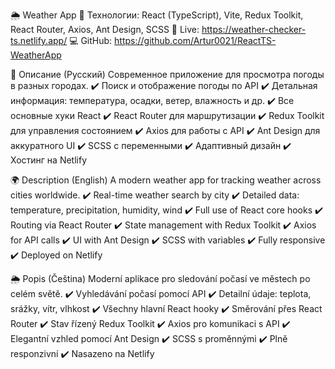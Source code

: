🌦️ Weather App
🧩 Технологии: React (TypeScript), Vite, Redux Toolkit, React Router, Axios, Ant Design, SCSS
🚀 Live: https://weather-checker-ts.netlify.app/
💻 GitHub: https://github.com/Artur0021/ReactTS-WeatherApp

📌 Описание (Русский)
Современное приложение для просмотра погоды в разных городах.
✔️ Поиск и отображение погоды по API
✔️ Детальная информация: температура, осадки, ветер, влажность и др.
✔️ Все основные хуки React
✔️ React Router для маршрутизации
✔️ Redux Toolkit для управления состоянием
✔️ Axios для работы с API
✔️ Ant Design для аккуратного UI
✔️ SCSS с переменными
✔️ Адаптивный дизайн
✔️ Хостинг на Netlify

🌍 Description (English)
A modern weather app for tracking weather across cities worldwide.
✔️ Real-time weather search by city
✔️ Detailed data: temperature, precipitation, humidity, wind
✔️ Full use of React core hooks
✔️ Routing via React Router
✔️ State management with Redux Toolkit
✔️ Axios for API calls
✔️ UI with Ant Design
✔️ SCSS with variables
✔️ Fully responsive
✔️ Deployed on Netlify

🌦️ Popis (Čeština)
Moderní aplikace pro sledování počasí ve městech po celém světě.
✔️ Vyhledávání počasí pomocí API
✔️ Detailní údaje: teplota, srážky, vítr, vlhkost
✔️ Všechny hlavní React hooky
✔️ Směrování přes React Router
✔️ Stav řízený Redux Toolkit
✔️ Axios pro komunikaci s API
✔️ Elegantní vzhled pomocí Ant Design
✔️ SCSS s proměnnými
✔️ Plně responzivní
✔️ Nasazeno na Netlify
